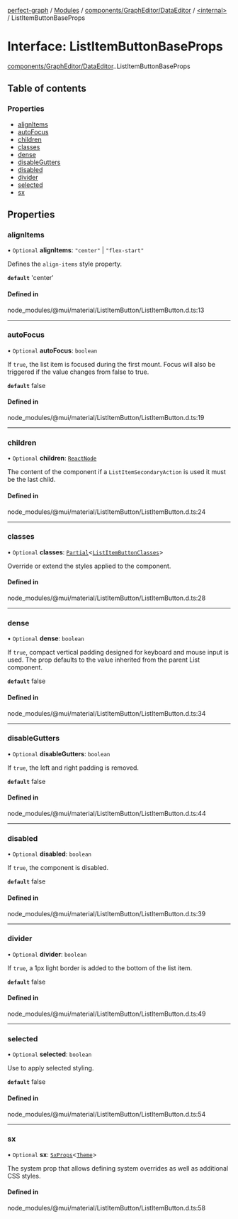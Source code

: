 [perfect-graph](../README.md) / [Modules](../modules.md) / [components/GraphEditor/DataEditor](../modules/components_GraphEditor_DataEditor.md) / [<internal\>](../modules/components_GraphEditor_DataEditor._internal_.md) / ListItemButtonBaseProps

# Interface: ListItemButtonBaseProps

[components/GraphEditor/DataEditor](../modules/components_GraphEditor_DataEditor.md).[<internal>](../modules/components_GraphEditor_DataEditor._internal_.md).ListItemButtonBaseProps

## Table of contents

### Properties

- [alignItems](components_GraphEditor_DataEditor._internal_.ListItemButtonBaseProps.md#alignitems)
- [autoFocus](components_GraphEditor_DataEditor._internal_.ListItemButtonBaseProps.md#autofocus)
- [children](components_GraphEditor_DataEditor._internal_.ListItemButtonBaseProps.md#children)
- [classes](components_GraphEditor_DataEditor._internal_.ListItemButtonBaseProps.md#classes)
- [dense](components_GraphEditor_DataEditor._internal_.ListItemButtonBaseProps.md#dense)
- [disableGutters](components_GraphEditor_DataEditor._internal_.ListItemButtonBaseProps.md#disablegutters)
- [disabled](components_GraphEditor_DataEditor._internal_.ListItemButtonBaseProps.md#disabled)
- [divider](components_GraphEditor_DataEditor._internal_.ListItemButtonBaseProps.md#divider)
- [selected](components_GraphEditor_DataEditor._internal_.ListItemButtonBaseProps.md#selected)
- [sx](components_GraphEditor_DataEditor._internal_.ListItemButtonBaseProps.md#sx)

## Properties

### alignItems

• `Optional` **alignItems**: ``"center"`` \| ``"flex-start"``

Defines the `align-items` style property.

**`default`** 'center'

#### Defined in

node_modules/@mui/material/ListItemButton/ListItemButton.d.ts:13

___

### autoFocus

• `Optional` **autoFocus**: `boolean`

If `true`, the list item is focused during the first mount.
Focus will also be triggered if the value changes from false to true.

**`default`** false

#### Defined in

node_modules/@mui/material/ListItemButton/ListItemButton.d.ts:19

___

### children

• `Optional` **children**: [`ReactNode`](../modules/components_ClusterNodeContainer._internal_.md#reactnode)

The content of the component if a `ListItemSecondaryAction` is used it must
be the last child.

#### Defined in

node_modules/@mui/material/ListItemButton/ListItemButton.d.ts:24

___

### classes

• `Optional` **classes**: [`Partial`](../modules/components_ClusterNodeContainer._internal_.md#partial)<[`ListItemButtonClasses`](components_GraphEditor_DataEditor._internal_.ListItemButtonClasses.md)\>

Override or extend the styles applied to the component.

#### Defined in

node_modules/@mui/material/ListItemButton/ListItemButton.d.ts:28

___

### dense

• `Optional` **dense**: `boolean`

If `true`, compact vertical padding designed for keyboard and mouse input is used.
The prop defaults to the value inherited from the parent List component.

**`default`** false

#### Defined in

node_modules/@mui/material/ListItemButton/ListItemButton.d.ts:34

___

### disableGutters

• `Optional` **disableGutters**: `boolean`

If `true`, the left and right padding is removed.

**`default`** false

#### Defined in

node_modules/@mui/material/ListItemButton/ListItemButton.d.ts:44

___

### disabled

• `Optional` **disabled**: `boolean`

If `true`, the component is disabled.

**`default`** false

#### Defined in

node_modules/@mui/material/ListItemButton/ListItemButton.d.ts:39

___

### divider

• `Optional` **divider**: `boolean`

If `true`, a 1px light border is added to the bottom of the list item.

**`default`** false

#### Defined in

node_modules/@mui/material/ListItemButton/ListItemButton.d.ts:49

___

### selected

• `Optional` **selected**: `boolean`

Use to apply selected styling.

**`default`** false

#### Defined in

node_modules/@mui/material/ListItemButton/ListItemButton.d.ts:54

___

### sx

• `Optional` **sx**: [`SxProps`](../modules/components_GraphEditor_DataEditor._internal_.md#sxprops)<[`Theme`](components_GraphEditor_DataEditor._internal_.Theme.md)\>

The system prop that allows defining system overrides as well as additional CSS styles.

#### Defined in

node_modules/@mui/material/ListItemButton/ListItemButton.d.ts:58
